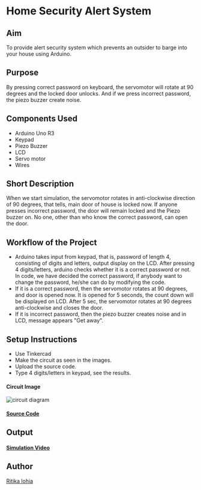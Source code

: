 # Home Security Alert System
## Aim
To provide alert security system which prevents an outsider to barge into your house using Arduino.
## Purpose
By pressing correct password on keyboard, the servomotor will rotate at 90 degrees and the locked door unlocks. And if we press incorrect password, the piezo buzzer create noise.
## Components Used
- Arduino Uno R3
- Keypad
- Piezo Buzzer
- LCD
- Servo motor 
- Wires

## Short Description 
When we start simulation, the servomotor rotates in anti-clockwise direction of 90 degrees, that tells, main door of house is locked now. If anyone presses incorrect password, the door will remain locked and the Piezo buzzer on.
No one, other than who know the correct password, can open the door.

## Workflow of the Project
- Arduino takes input from keypad, that is, password of length 4, consisting of digits and letters, output display on the LCD. After pressing 4 digits/letters, arduino checks whether it is a correct password or not. In code, we have decided the correct password, if anybody want to change the password, he/she can do by modifying the code.
- If it is a correct password, then the servomotor rotates at 90 degrees, and door is opened now. It is opened for 5 seconds, the count down will be displayed on LCD. After 5 sec, the servomotor rotates at 90 degrees anti-clockwise
and closes the door. 
- If it is incorrect password, then the piezo buzzer creates noise and in LCD, message appears "Get away".

## Setup Instructions
- Use Tinkercad
- Make the circuit as seen in the images.
- Upload the source code.
- Type 4 digits/letters in keypad, see the results.
#### Circuit Image
![circuit diagram](https://github.com/ritikalohia/IoT-Spot/blob/main/Minor%20Scripts/Arduino/Home%20Security%20Alert%20System/Images/circuit_diagram.png)
#### [Source Code](https://github.com/ritikalohia/IoT-Spot/blob/main/Minor%20Scripts/Arduino/Home%20Security%20Alert%20System/home_security_alert_system.ino)

## Output
#### [Simulation Video](https://github.com/ritikalohia/IoT-Spot/blob/main/Minor%20Scripts/Arduino/Home%20Security%20Alert%20System/Images/simulation-video.mp4)
## Author
[Ritika lohia](github.com/ritikalohia)
